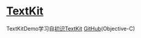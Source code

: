  # [TextKit](https://github.com/leiguang/TextKit)
 TextKitDemo学习自[初识TextKit](https://objccn.io/issue-5-1/) [GitHub](https://github.com/objcio/issue-5-textkit)(Objective-C)

